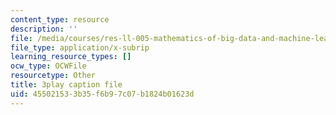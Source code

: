 ```yaml
---
content_type: resource
description: ''
file: /media/courses/res-ll-005-mathematics-of-big-data-and-machine-learning-january-iap-2020/455021533b35f6b97c07b1824b01623d_4StlYd7xKFA.srt
file_type: application/x-subrip
learning_resource_types: []
ocw_type: OCWFile
resourcetype: Other
title: 3play caption file
uid: 45502153-3b35-f6b9-7c07-b1824b01623d
---
```


